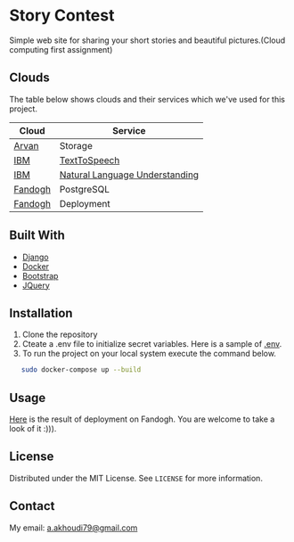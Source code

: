 
# Story Contest


Simple web site for sharing your short stories and beautiful pictures.(Cloud computing first assignment)

## Clouds

The table below shows clouds and their services which we've used for this project.

| Cloud      | Service |
| ----------- | ----------- |
| [Arvan](https://www.arvancloud.com/fa)   | Storage   |
| [IBM](https://cloud.ibm.com/)   | [TextToSpeech](https://cloud.ibm.com/apidocs/text-to-speech)   |
| [IBM](https://cloud.ibm.com/)   | [Natural Language Understanding]( https://cloud.ibm.com/apidocs/naturallanguage-understanding)   |
| [Fandogh](https://www.fandogh.cloud/)   |  PostgreSQL  |
| [Fandogh](https://www.fandogh.cloud/)   |  Deployment  |



## Built With


* [Django](https://www.djangoproject.com/)
* [Docker](https://www.docker.com/)
* [Bootstrap](https://getbootstrap.com)
* [JQuery](https://jquery.com)


## Installation

1. Clone the repository
2. Cteate a .env file to initialize secret variables. Here is a sample of [.env](https://github.com/AlirezaAK2000/story-contest/blob/master/.env.test).
3. To run the project on your local system execute the command below.
```sh
   sudo docker-compose up --build
   ```
## Usage

[Here](https:story-contest-alirezaak.fandogh.cloud/) is the result of deployment on Fandogh. You are welcome to take a look of it :))).



## License

Distributed under the MIT License. See `LICENSE` for more information.



## Contact

My email: a.akhoudi79@gmail.com




